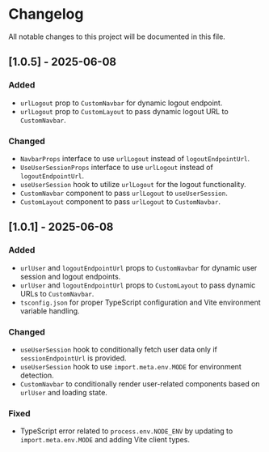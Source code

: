 # Changelog

All notable changes to this project will be documented in this file.

## [1.0.5] - 2025-06-08

### Added

-   `urlLogout` prop to `CustomNavbar` for dynamic logout endpoint.
-   `urlLogout` prop to `CustomLayout` to pass dynamic logout URL to `CustomNavbar`.

### Changed

-   `NavbarProps` interface to use `urlLogout` instead of `logoutEndpointUrl`.
-   `UseUserSessionProps` interface to use `urlLogout` instead of `logoutEndpointUrl`.
-   `useUserSession` hook to utilize `urlLogout` for the logout functionality.
-   `CustomNavbar` component to pass `urlLogout` to `useUserSession`.
-   `CustomLayout` component to pass `urlLogout` to `CustomNavbar`.

## [1.0.1] - 2025-06-08

### Added

-   `urlUser` and `logoutEndpointUrl` props to `CustomNavbar` for dynamic user session and logout endpoints.
-   `urlUser` and `logoutEndpointUrl` props to `CustomLayout` to pass dynamic URLs to `CustomNavbar`.
-   `tsconfig.json` for proper TypeScript configuration and Vite environment variable handling.

### Changed

-   `useUserSession` hook to conditionally fetch user data only if `sessionEndpointUrl` is provided.
-   `useUserSession` hook to use `import.meta.env.MODE` for environment detection.
-   `CustomNavbar` to conditionally render user-related components based on `urlUser` and loading state.

### Fixed

-   TypeScript error related to `process.env.NODE_ENV` by updating to `import.meta.env.MODE` and adding Vite client types.